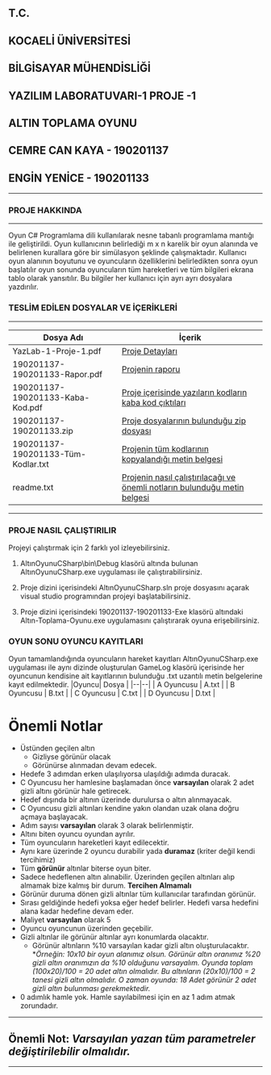 ## T.C.
## KOCAELİ ÜNİVERSİTESİ
## BİLGİSAYAR MÜHENDİSLİĞİ
## YAZILIM LABORATUVARI-1 PROJE -1 
## ALTIN TOPLAMA OYUNU
## CEMRE CAN KAYA - 190201137
## ENGİN YENİCE - 190201133
---


### PROJE HAKKINDA
---
Oyun C# Programlama dili kullanılarak nesne tabanlı programlama mantığı ile geliştirildi. Oyun kullanıcının belirlediği m x n karelik bir oyun alanında ve belirlenen kurallara göre bir simülasyon şeklinde çalışmaktadır. Kullanıcı oyun alanının boyutunu ve oyuncuların özelliklerini belirledikten sonra oyun başlatılır oyun sonunda oyuncuların tüm hareketleri ve tüm bilgileri ekrana tablo olarak yansıtılır. Bu bilgiler her kullanıcı için ayrı ayrı dosyalara yazdırılır.	
### TESLİM EDİLEN DOSYALAR VE İÇERİKLERİ
---

|Dosya Adı| İçerik  |
|--|--|
|  YazLab-1-Proje-1.pdf  | [Proje Detayları](https://github.com/enginyenice/Altin-Toplama-Oyunu-YazLab-1-Proje-1/blob/master/D%C3%B6k%C3%BCmanlar/D%C3%B6k%C3%BCmanlar/PDF%20D%C3%B6k%C3%BCman.pdf) |
|  190201137-190201133-Rapor.pdf  | [Projenin raporu](https://github.com/enginyenice/Altin-Toplama-Oyunu-YazLab-1-Proje-1/blob/master/D%C3%B6k%C3%BCmanlar/Proje%20Teslim%20Dosyalar%C4%B1/190201137-190201133-Rapor.pdf) |
|  190201137-190201133-Kaba-Kod.pdf  | [Proje içerisinde yazıların kodların kaba kod çıktıları](https://github.com/enginyenice/Altin-Toplama-Oyunu-YazLab-1-Proje-1/blob/master/D%C3%B6k%C3%BCmanlar/Proje%20Teslim%20Dosyalar%C4%B1/190201137-190201133-Kaba-Kod.pdf) |
|  190201137-190201133.zip  | [Proje dosyalarının bulunduğu zip dosyası](https://github.com/enginyenice/Altin-Toplama-Oyunu-YazLab-1-Proje-1/blob/master/D%C3%B6k%C3%BCmanlar/Proje%20Teslim%20Dosyalar%C4%B1/190201137-%20190201133-Proje.zip) ||
|  190201137-190201133-Tüm-Kodlar.txt | [Projenin tüm kodlarının kopyalandığı metin belgesi](https://github.com/enginyenice/Altin-Toplama-Oyunu-YazLab-1-Proje-1/blob/master/D%C3%B6k%C3%BCmanlar/Proje%20Teslim%20Dosyalar%C4%B1/190201137-190201133.txt) |
|  readme.txt  | [Projenin nasıl çalıştırılacağı ve önemli notların bulunduğu metin belgesi](https://github.com/enginyenice/Altin-Toplama-Oyunu-YazLab-1-Proje-1/blob/master/D%C3%B6k%C3%BCmanlar/Proje%20Teslim%20Dosyalar%C4%B1/readme.txt)	


---
### PROJE NASIL ÇALIŞTIRILIR
 Projeyi çalıştırmak için 2 farklı yol izleyebilirsiniz.	

 1. AltınOyunuCSharp\bin\Debug klasörü altında bulunan
    AltınOyunuCSharp.exe uygulaması ile çalıştırabilirsiniz.
    
 2. Proje dizini içerisindeki AltınOyunuCSharp.sln proje dosyasını açarak visual studio programından projeyi başlatabilirsiniz.
 3. Proje dizini içerisindeki 190201137-190201133-Exe klasörü altındaki Altın-Toplama-Oyunu.exe uygulamasını çalıştırarak oyuna erişebilirsiniz.

### OYUN SONU OYUNCU KAYITLARI
 Oyun tamamlandığında oyuncuların hareket kayıtları AltınOyunuCSharp.exe uygulaması ile aynı dizinde oluşturulan GameLog klasörü içerisinde her oyuncunun kendisine ait kayıtlarının bulunduğu .txt uzantılı metin belgelerine kayıt edilmektedir.
|Oyuncu| Dosya  |
|--|--|
| A Oyuncusu | A.txt |
| B Oyuncusu | B.txt |
| C Oyuncusu | C.txt |
| D Oyuncusu | D.txt |















# Önemli Notlar

 - Üstünden geçilen altın
	 - Gizliyse görünür olacak
	 - Görünürse alınmadan devam edecek.
 - Hedefe 3 adımdan erken ulaşılıyorsa ulaşıldığı adımda duracak.
 - C Oyuncusu her hamlesine başlamadan önce **varsayılan** olarak 2 adet gizli altını görünür hale getirecek.
 - Hedef dışında bir altının üzerinde durulursa o altın alınmayacak.
 - C Oyuncusu gizli altınları  kendine yakın olandan uzak olana doğru açmaya başlayacak.
 - Adım sayısı **varsayılan** olarak 3 olarak belirlenmiştir.
 - Altını biten oyuncu oyundan ayrılır.
 - Tüm oyuncuların hareketleri kayıt edilecektir.
 - Aynı kare üzerinde 2 oyuncu durabilir yada **duramaz** (kriter değil kendi tercihimiz)
 - Tüm **görünür** altınlar biterse oyun biter.
 - Sadece hedeflenen altın alınabilir. Üzerinden geçilen altınları alıp almamak bize kalmış bir durum. **Tercihen Almamalı**
 - Görünür duruma dönen gizli altınlar tüm kullanıcılar tarafından görünür.
 - Sırası geldiğinde hedefi yoksa eğer hedef belirler. Hedefi varsa hedefini alana kadar hedefine devam eder.
 - Maliyet **varsayılan** olarak 5
 - Oyuncu oyuncunun üzerinden geçebilir.
 - Gizli altınlar ile görünür altınlar ayrı konumlarda olacaktır.
	 - Görünür altınların %10 varsayılan kadar gizli altın oluşturulacaktır. **Örneğin: 10x10 bir oyun alanımız olsun. Görünür altın oranımız %20 gizli altın oranımızın da %10 olduğunu varsayalım. Oyunda toplam (100x20)/100 = 20 adet altın olmalıdır. Bu altınların (20x10)/100 = 2 tanesi gizli altın olmalıdır. O zaman oyunda: 18 Adet görünür 2 adet gizli altın bulunması gerekmektedir.*
 - 0 adımlık hamle yok. Hamle sayılabilmesi için en az 1 adım atmak zorundadır.

***

## Önemli Not: *Varsayılan yazan tüm parametreler değiştirilebilir olmalıdır.*

***
